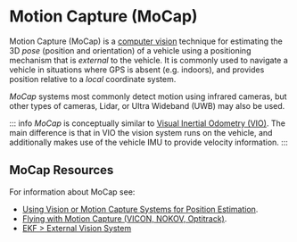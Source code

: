 # Motion Capture (MoCap)

Motion Capture (MoCap) is a [computer vision](https://en.wikipedia.org/wiki/Computer_vision) technique for estimating the 3D _pose_ (position and orientation) of a vehicle using a positioning mechanism that is _external_ to the vehicle. It is commonly used to navigate a vehicle in situations where GPS is absent (e.g. indoors), and provides position relative to a _local_ coordinate system.

_MoCap_ systems most commonly detect motion using infrared cameras, but other types of cameras, Lidar, or Ultra Wideband (UWB) may also be used.

::: info _MoCap_ is conceptually similar to [Visual Inertial Odometry (VIO)](../computer_vision/visual_inertial_odometry.md). The main difference is that in VIO the vision system runs on the vehicle, and additionally makes use of the vehicle IMU to provide velocity information.
:::

## MoCap Resources

For information about MoCap see:

- [Using Vision or Motion Capture Systems for Position Estimation](../ros/external_position_estimation.md). <!-- bring across info into user guide? -->
- [Flying with Motion Capture (VICON, NOKOV, Optitrack)](../tutorials/motion-capture.md). <!-- bring across info into user guide? -->
- [EKF > External Vision System](../advanced_config/tuning_the_ecl_ekf.md#external-vision-system)
